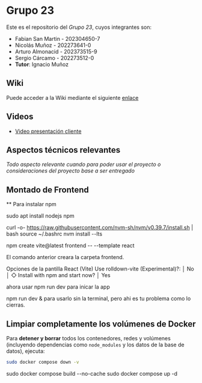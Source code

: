 # Grupo 23

Este es el repositorio del *Grupo 23*, cuyos integrantes son:

* Fabian San Martin - 202304650-7
* Nicolás Muñoz  - 202273641-0
* Arturo Almonacid - 202373515-9
* Sergio Cárcamo - 202273512-0
* **Tutor**: Ignacio Muñoz

## Wiki

Puede acceder a la Wiki mediante el siguiente [enlace](https://github.com/frostodev/GRUPO23-2025-PROYINF/wiki)

## Videos

* [Video presentación cliente](https://aula.usm.cl/pluginfile.php/7621199/mod_resource/content/2/video1352931478.mp4)

## Aspectos técnicos relevantes

_Todo aspecto relevante cuando para poder usar el proyecto o consideraciones del proyecto base a ser entregado_

## Montado de Frontend

** Para instalar npm

sudo apt install nodejs npm

curl -o- https://raw.githubusercontent.com/nvm-sh/nvm/v0.39.7/install.sh | bash
source ~/.bashrc
nvm install --lts

npm create vite@latest frontend -- --template react

El comando anterior creara la carpeta frontend.

Opciones de la pantilla React (Vite)
Use rolldown-vite (Experimental)?:
│  No
│
◇  Install with npm and start now?
│  Yes

ahora usar
npm run dev
para inicar la app

npm run dev & 
para usarlo sin la terminal, pero ahi es tu problema como lo cierras.


## Limpiar completamente los volúmenes de Docker

Para **detener y borrar** todos los contenedores, redes y volúmenes (incluyendo dependencias como `node_modules` y los datos de la base de datos), ejecuta:

```bash
sudo docker compose down -v
```

sudo docker compose build --no-cache
sudo docker compose up -d